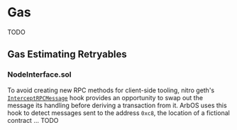 # Gas
TODO

## Gas Estimating Retryables

### NodeInterface.sol
To avoid creating new RPC methods for client-side tooling, nitro geth's [`InterceptRPCMessage`][InterceptRPCMessage_link] hook provides an opportunity to swap out the message its handling before deriving a transaction from it. ArbOS uses this hook to detect messages sent to the address `0xc8`, the location of a fictional contract ... TODO

[InterceptRPCMessage_link]: todo
